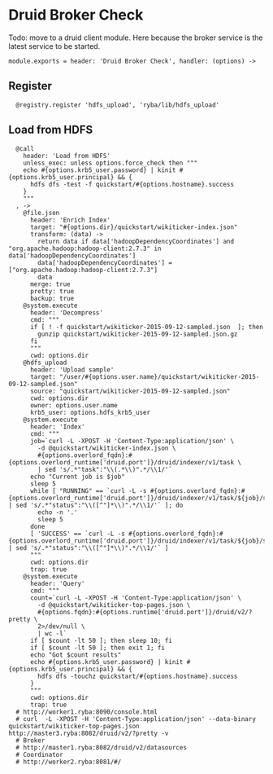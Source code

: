 
# Druid Broker Check

Todo: move to a druid client module. Here because the broker service is the latest
service to be started.

    module.exports = header: 'Druid Broker Check', handler: (options) ->

## Register

      @registry.register 'hdfs_upload', 'ryba/lib/hdfs_upload'

## Load from HDFS

      @call
        header: 'Load from HDFS'
        unless_exec: unless options.force_check then """
        echo #{options.krb5_user.password} | kinit #{options.krb5_user.principal} && {
          hdfs dfs -test -f quickstart/#{options.hostname}.success
        }
        """
      , ->
        @file.json
          header: 'Enrich Index'
          target: "#{options.dir}/quickstart/wikiticker-index.json"
          transform: (data) ->
            return data if data['hadoopDependencyCoordinates'] and "org.apache.hadoop:hadoop-client:2.7.3" in data['hadoopDependencyCoordinates']
            data['hadoopDependencyCoordinates'] = ["org.apache.hadoop:hadoop-client:2.7.3"]
            data
          merge: true
          pretty: true
          backup: true
        @system.execute
          header: 'Decompress'
          cmd: """
          if [ ! -f quickstart/wikiticker-2015-09-12-sampled.json  ]; then
            gunzip quickstart/wikiticker-2015-09-12-sampled.json.gz
          fi
          """
          cwd: options.dir
        @hdfs_upload
          header: 'Upload sample'
          target: "/user/#{options.user.name}/quickstart/wikiticker-2015-09-12-sampled.json"
          source: "quickstart/wikiticker-2015-09-12-sampled.json"
          cwd: options.dir
          owner: options.user.name
          krb5_user: options.hdfs_krb5_user
        @system.execute
          header: 'Index'
          cmd: """
          job=`curl -L -XPOST -H 'Content-Type:application/json' \
            -d @quickstart/wikiticker-index.json \
            #{options.overlord_fqdn}:#{options.overlord_runtime['druid.port']}/druid/indexer/v1/task \
            | sed 's/.*"task":"\\(.*\\)".*/\\1/'`
          echo "Current job is $job"
          sleep 5
          while [ "RUNNING" == `curl -L -s #{options.overlord_fqdn}:#{options.overlord_runtime['druid.port']}/druid/indexer/v1/task/${job}/status | sed 's/.*"status":"\\([^"]*\\)".*/\\1/'` ]; do
            echo -n '.'
            sleep 5
          done
          [ 'SUCCESS' == `curl -L -s #{options.overlord_fqdn}:#{options.overlord_runtime['druid.port']}/druid/indexer/v1/task/${job}/status | sed 's/.*"status":"\\([^"]*\\)".*/\\1/'` ]
          """
          cwd: options.dir
          trap: true
        @system.execute
          header: 'Query'
          cmd: """
          count=`curl -L -XPOST -H 'Content-Type:application/json' \
            -d @quickstart/wikiticker-top-pages.json \
            #{options.fqdn}:#{options.runtime['druid.port']}/druid/v2/?pretty \
            2>/dev/null \
            | wc -l`
          if [ $count -lt 50 ]; then sleep 10; fi
          if [ $count -lt 50 ]; then exit 1; fi
          echo "Got $count results"
          echo #{options.krb5_user.password} | kinit #{options.krb5_user.principal} && {
            hdfs dfs -touchz quickstart/#{options.hostname}.success
          }
          """
          cwd: options.dir
          trap: true
      # http://worker1.ryba:8090/console.html
      # curl  -L -XPOST -H 'Content-Type:application/json' --data-binary quickstart/wikiticker-top-pages.json http://master3.ryba:8082/druid/v2/?pretty -v
      # Broker
      # http://master1.ryba:8082/druid/v2/datasources
      # Coordinator
      # http://worker2.ryba:8081/#/
